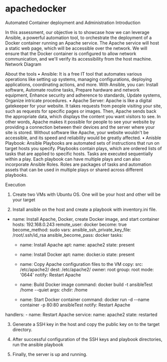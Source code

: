 # apachedocker
Automated Container deployment and Administration
Introduction 

In this assessment, our objective is to showcase how we can leverage Ansible, a powerful automation tool, to orchestrate the deployment of a Docker container running an Apache service. The Apache service will host a static web page, which will be accessible over the network. We will ensure that the Docker container is configured to allow network communication, and we'll verify its accessibility from the host machine.
Network Diagram

 
About the tools
•	Ansible: It is a free IT tool that automates various operations like setting up systems, managing configurations, deploying applications, coordinating actions, and more. With Ansible, you can: Install software, Automate routine tasks, Prepare hardware and network equipment, Enhance security and adherence to standards, Update systems, Organize intricate procedures.
•	Apache Server: Apache is like a digital gatekeeper for your website. It takes requests from people visiting your site, such as requests for specific pages or images. Then, Apache sends back the appropriate data, which displays the content you want visitors to see. In other words, Apache makes it possible for people to see your website by providing a connection between their devices and the server where your site is stored. Without software like Apache, your website wouldn't be accessible, and its speed and reliability would be greatly affected.
•	Anisble Playbook: Ansible Playbooks are automated sets of instructions that run on target hosts you specify. Playbooks contain plays, which are ordered lists of tasks that are applied to specific hosts. Tasks are executed sequentially within a play. Each playbook can have multiple plays and can also incorporate Ansible Roles. Roles are packages of tasks and automation assets that can be used in multiple plays or shared across different playbooks.

Execution

1.	Create two VMs with Ubuntu OS. One will be your host and other will be your target
 
2.	Install ansible on the host and create a playbook with inventory.ini file.
 - name: Install Apache, Docker, create Docker image, and start container
  hosts: 192.168.0.243
  remote_user: docker
  become: true
  become_method: sudo
  vars:
    ansible_ssh_private_key_file: /root/.ssh/id_rsa
    ansible_become_pass: docker
  tasks:
    - name: Install Apache
      apt:
        name: apache2
        state: present

    - name: Install Docker
      apt:
        name: docker.io
        state: present

    - name: Copy Apache configuration files to the VM
      copy:
        src: /etc/apache2/
        dest: /etc/apache2/
        owner: root
        group: root
        mode: '0644'
      notify: Restart Apache

    - name: Build Docker image
      command: docker build -t ansibleTest /home --quiet
      args:
        chdir: /home

    - name: Start Docker container
      command: docker run -d --name container -p 80:80 ansibleTest
      notify: Restart Apache

  handlers:
    - name: Restart Apache
      service:
        name: apache2
        state: restarted


3.	Generate a SSH key in the host and copy the public key on to the target directory.
 
4.	After successful configuration of the SSH keys and playbook directories, run the ansible playbook
 
5.	Finally, the server is up and running.

